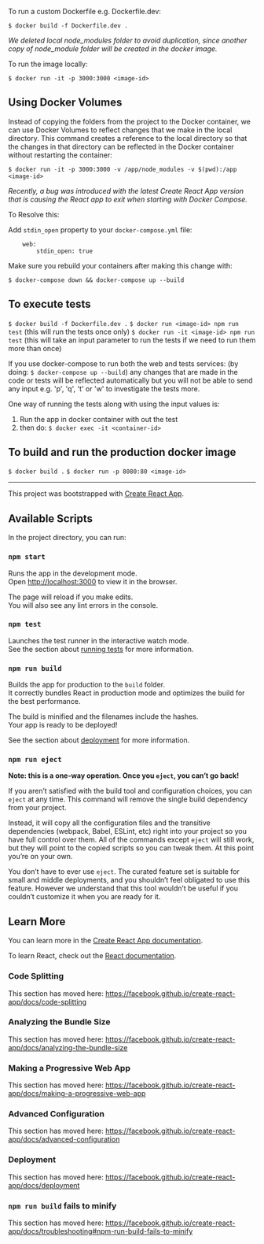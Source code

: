 To run a custom Dockerfile e.g. Dockerfile.dev:

`$ docker build -f Dockerfile.dev .`

*We deleted local node_modules folder to avoid duplication, since another copy of node_module folder will be created in the docker image.*

To run the image locally:

`$ docker run -it -p 3000:3000 <image-id>`

## Using Docker Volumes
Instead of copying the folders from the project to the Docker container, we can use Docker Volumes to reflect changes that we make
in the local directory. This command creates a reference to the local directory so that the changes in that directory can be reflected
in the Docker container without restarting the container:

`$ docker run -it -p 3000:3000 -v /app/node_modules -v $(pwd):/app <image-id>`

*Recently, a bug was introduced with the latest Create React App version that is causing the React app to exit when starting with Docker Compose.*

To Resolve this:

Add `stdin_open` property to your `docker-compose.yml` file:

```
    web:
        stdin_open: true
```

Make sure you rebuild your containers after making this change with:

`$ docker-compose down && docker-compose up --build`

## To execute tests
`$ docker build -f Dockerfile.dev .`
`$ docker run <image-id> npm run test`  (this will run the tests once only)
`$ docker run -it <image-id> npm run test` (this will take an input parameter to run the tests if we need to run them more than once)


If you use docker-compose to run both the web and tests services: 
(by doing: `$ docker-compose up --build`)
any changes that are made in the code or tests will be reflected automatically
but you will not be able to send any input e.g. 'p', 'q', 't' or 'w' to investigate the tests more.

One way of running the tests along with using the input values is:

1. Run the app in docker container with out the test
2. then do: `$ docker exec -it <container-id>` 

## To build and run the production docker image
`$ docker build .`
`$ docker run -p 8080:80 <image-id>`


--------------------------------------------------------------------------------------------------------

This project was bootstrapped with [Create React App](https://github.com/facebook/create-react-app).


## Available Scripts

In the project directory, you can run:

### `npm start`

Runs the app in the development mode.<br />
Open [http://localhost:3000](http://localhost:3000) to view it in the browser.

The page will reload if you make edits.<br />
You will also see any lint errors in the console.

### `npm test`

Launches the test runner in the interactive watch mode.<br />
See the section about [running tests](https://facebook.github.io/create-react-app/docs/running-tests) for more information.

### `npm run build`

Builds the app for production to the `build` folder.<br />
It correctly bundles React in production mode and optimizes the build for the best performance.

The build is minified and the filenames include the hashes.<br />
Your app is ready to be deployed!

See the section about [deployment](https://facebook.github.io/create-react-app/docs/deployment) for more information.

### `npm run eject`

**Note: this is a one-way operation. Once you `eject`, you can’t go back!**

If you aren’t satisfied with the build tool and configuration choices, you can `eject` at any time. This command will remove the single build dependency from your project.

Instead, it will copy all the configuration files and the transitive dependencies (webpack, Babel, ESLint, etc) right into your project so you have full control over them. All of the commands except `eject` will still work, but they will point to the copied scripts so you can tweak them. At this point you’re on your own.

You don’t have to ever use `eject`. The curated feature set is suitable for small and middle deployments, and you shouldn’t feel obligated to use this feature. However we understand that this tool wouldn’t be useful if you couldn’t customize it when you are ready for it.

## Learn More

You can learn more in the [Create React App documentation](https://facebook.github.io/create-react-app/docs/getting-started).

To learn React, check out the [React documentation](https://reactjs.org/).

### Code Splitting

This section has moved here: https://facebook.github.io/create-react-app/docs/code-splitting

### Analyzing the Bundle Size

This section has moved here: https://facebook.github.io/create-react-app/docs/analyzing-the-bundle-size

### Making a Progressive Web App

This section has moved here: https://facebook.github.io/create-react-app/docs/making-a-progressive-web-app

### Advanced Configuration

This section has moved here: https://facebook.github.io/create-react-app/docs/advanced-configuration

### Deployment

This section has moved here: https://facebook.github.io/create-react-app/docs/deployment

### `npm run build` fails to minify

This section has moved here: https://facebook.github.io/create-react-app/docs/troubleshooting#npm-run-build-fails-to-minify

